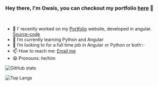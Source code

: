 ### Hey there, I'm Owais, you can checkout my portfolio [here][portfolio-link] 👋

<br/>

- 🔭 I’ recently worked on my [Portfolio][portfolio-link] website, developed in angular. [Source-code][portfolio-source-code]
- 🌱 I’m currently learning Python and Angular
- 👯 I’m looking to for a full time job in Angular or Python or both✨
- 📫 How to reach me: [Email me][email-link]
- 😄 Pronouns: he/him


![GitHub stats](https://github-readme-stats.vercel.app/api?username=oowais&theme=dark&count_private=true&hide=issues)

![Top Langs](https://github-readme-stats.vercel.app/api/top-langs/?username=oowais&theme=dark)


[portfolio-link]: https://oowais.github.io/
[portfolio-source-code]: https://github.com/oowais/Portfolio
[email-link]: mailto:oowais@gmail.com
